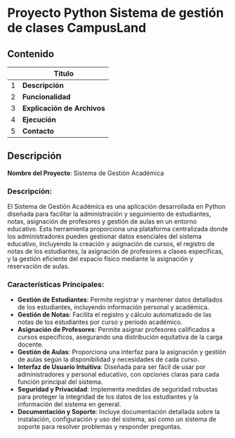 # Proyecto Python Sistema de gestión  de clases CampusLand


## Contenido
|  | Titulo  |
|--|--|
| 1| **Descripción** |
| 2| **Funcionalidad**|
| 3 | **Explicación de Archivos**|
| 4 | **Ejecución**|
| 5 |**Contacto**|

## Descripción
**Nombre del Proyecto**: Sistema de Gestión Académica

### **Descripción**:
 El Sistema de Gestión Académica es una aplicación desarrollada en Python diseñada para facilitar la administración y seguimiento de estudiantes, notas, asignación de profesores y gestión de aulas en un entorno educativo. Esta herramienta proporciona una plataforma centralizada donde los administradores pueden gestionar datos esenciales del sistema educativo, incluyendo la creación y asignación de cursos, el registro de notas de los estudiantes, la asignación de profesores a clases específicas, y la gestión eficiente del espacio físico mediante la asignación y reservación de aulas.

### **Características Principales**:

-   **Gestión de Estudiantes**: Permite registrar y mantener datos detallados de los estudiantes, incluyendo información personal y académica.
-   **Gestión de Notas**: Facilita el registro y cálculo automatizado de las notas de los estudiantes por curso y período académico.
-   **Asignación de Profesores**: Permite asignar profesores calificados a cursos específicos, asegurando una distribución equitativa de la carga docente.
-   **Gestión de Aulas**: Proporciona una interfaz para la asignación y gestión de aulas según la disponibilidad y necesidades de cada curso.
-   **Interfaz de Usuario Intuitiva**: Diseñada para ser fácil de usar por administradores y personal educativo, con opciones claras para cada función principal del sistema.
-   **Seguridad y Privacidad**: Implementa medidas de seguridad robustas para proteger la integridad de los datos de los estudiantes y la información del sistema en general.
-   **Documentación y Soporte**: Incluye documentación detallada sobre la instalación, configuración y uso del sistema, así como un sistema de soporte para resolver problemas y responder preguntas.
